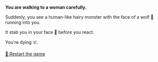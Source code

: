 **You are walking to a woman carefully.**

Suddenly, you see a human-like hairy monster with the face of a wolf 🐺 running into you. 

It stab you in your face 🤕 before you react.

You're dying ☠️.

[🔄 Restart the game](../../begin-journey.md) 
